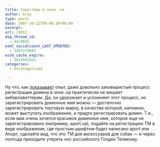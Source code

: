 ```yaml
---
title: Сквоттеры и зона .ua
author: Gray
type: posts
date: 2007-10-22T09:48:10+00:00
excerpt:
url: /9012
dsq_thread_id:
  - 4414693
esml_socialcount_LAST_UPDATED:
  - 1497274683
essb_cache_expire:
  - 1614581653
categories:
  - Uncategorized

---
```








Ну что, как <a href="http://expert.com.ua/index.php?option=news&id=5222&dir=2" target="_blank">показывает</a> опыт, даже довольно заковыристый процесс регистрации домена в зоне .ua практически не мешает киберсквоттерам. Да, он удорожает и усложняет этот процесс, но зарегистрировать доменное имя можно &#8212; достаточно зарегистрировать торговую марку, в качестве которой, напомню, может выступать изображение, и придти регистрировать домен. Т.е., если вам очень хочется красивое доменное имя, которое еще не зарегистрировано (например, aport.ua), подайте на регистрацию ТМ в виде изображение, где простым шрифтом будет написано aport или Апорт, сделайте вид, что это ТМ для аксессуаров для собак &#8212; и через полгода приходите утереть нос российского Голден Телекому.